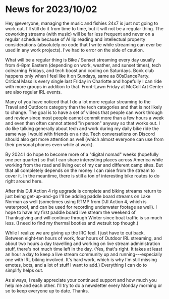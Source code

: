 # News for 2023/10/02

Hey @everyone, managing the music and fishies 24x7 is just not going to work out. I'll still do it from time to time, but it will not be a regular thing. The coworking streams (with music) will be far less frequent and never on a regular schedule because of AI lip reading and intellectual property considerations (absolutely no code that I write while streaming can ever be used in any work projects). I've had to error on the side of caution. 

What will be a regular thing is Bike / Sunset streaming every day usually from 4-8pm Eastern (depending on work, weather, and sunset times), tech colearning Fridays, and tech boost and coding on Saturdays. Book club happens only when I feel like it on Sundays, same as 80sDanceParty. Critical Mass is every single last Friday in Charlotte and hopefully I can ride with more groups in addition to that. Front-Lawn Friday at McColl Art Center are also regular IRL events.

Many of you have noticed that I do a lot more regular streaming to the Travel and Outdoors category than the tech categories and that is not likely to change. The goal is to have a set of videos that people can work through and review since most people cannot commit more than a few hours a week and even then often cannot attend "in person" anyway so that works out. I do like talking generally about tech and work during my daily bike ride the same way I would with friends on a ride. Tech conversations on Discord should also get more attention as well (which almost everyone can use from their personal phones even while at work).

By 2024 I do hope to become more of a "digital nomad" weeks (hopefully one per quarter) so that I can share interesting places across America while working from the road and living out of my car and different camp sites. But that all completely depends on the money I can raise from the stream to cover it. In the meantime, there is still a ton of interesting bike routes to do right around here.

After this DJI Action 4 rig upgrade is complete and biking streams return to just being get-up-and-go I'll be adding paddle board streams on Lake Norman as well (sometimes using RTMP from DJI Action 4, which is waterproof, and can be used for recording underwater footage as well). I hope to have my first paddle board live stream the weekend of Thanksgiving and will continue through Winter since boat traffic is so much less. (I need to find my thermal booties and wetsuit top though.)

While I realize we are giving up the IRC feel. I just have to cut back. Between eight-ten hours of work, four hours of Outdoor IRL streaming, and about two hours a day travelling and working on live stream administration stuff, there's not much time left in the day. (Yes, that's right. It takes at least an hour a day to keep a live stream community up and running---especially one with IRL biking involved. It's hard work, which is why I'm still missing emotes, bots, and a lot of stuff I want to add.) Everything I can do to simplify helps out. 

As always, I really appreciate your continued support and how much you help me and each other. I'll try to do a newsletter every Monday morning or so to keep everyone up to date. Thanks.
